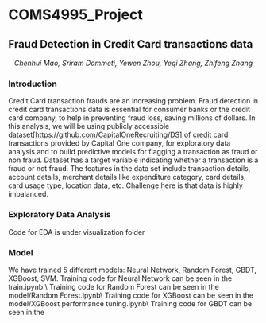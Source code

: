 # COMS4995_Project
## Fraud Detection in Credit Card transactions data
<center><i>Chenhui Mao, Sriram Dommeti, Yewen Zhou, Yeqi Zhang, Zhifeng Zhang</i></center>

### Introduction
Credit Card transaction frauds are an increasing problem. 
Fraud detection in credit card transactions data is essential for consumer banks or the credit card company, 
to help in preventing fraud loss, 
saving millions of dollars. In this analysis, 
we will be using publicly accessible dataset[https://github.com/CapitalOneRecruiting/DS] of credit card transactions provided by Capital One company, for exploratory data analysis and to build predictive models for flagging a transaction as fraud or non fraud. Dataset has a target variable indicating whether a transaction is a fraud or not fraud. The features in the data set include transaction details, account details, merchant details like expenditure category, card details, card usage type, location data, etc. Challenge here is that data is highly imbalanced.


### Exploratory Data Analysis
Code for EDA is under visualization folder

### Model
We have trained 5 different models: Neural Network, Random Forest, GBDT, XGBoost, SVM.
Training code for Neural Network can be seen in the train.ipynb.\\
Training code for Random Forest can be seen in the model/Random Forest.ipynb\\
Training code for XGBoost can be seen in the model/XGBoost performance tuning.ipynb\\
Training code for GBDT can be seen in the 